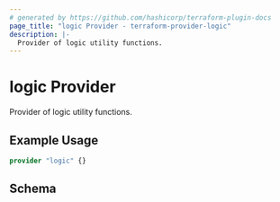 ```yaml
---
# generated by https://github.com/hashicorp/terraform-plugin-docs
page_title: "logic Provider - terraform-provider-logic"
description: |-
  Provider of logic utility functions.
---
```


# logic Provider

Provider of logic utility functions.

## Example Usage

```terraform
provider "logic" {}
```

<!-- schema generated by tfplugindocs -->
## Schema
